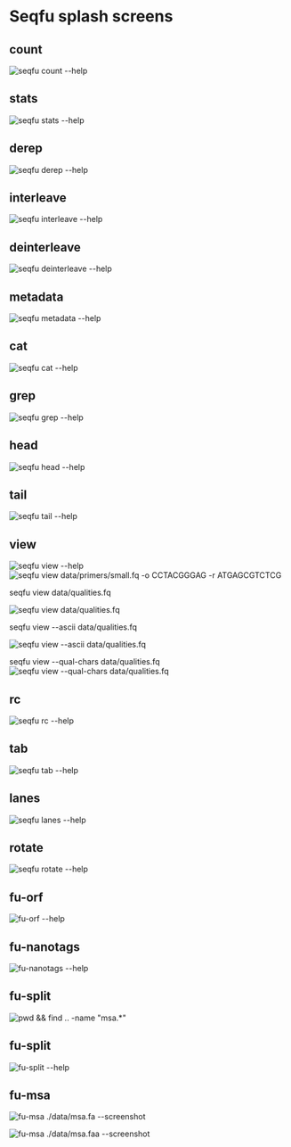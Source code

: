 # Seqfu splash screens

## count

![`seqfu count --help`](docs/img/screenshot-count.svg "SeqFu count")

## stats

![`seqfu stats --help`](docs/img/screenshot-stats.svg "SeqFu stats")

## derep

![`seqfu derep --help`](docs/img/screenshot-derep.svg "SeqFu derep")

## interleave

![`seqfu interleave --help`](docs/img/screenshot-interleave.svg "SeqFu interleave")

## deinterleave

![`seqfu deinterleave --help`](docs/img/screenshot-deinterleave.svg "SeqFu deinterleave")

## metadata

![`seqfu metadata --help`](docs/img/screenshot-metadata.svg "SeqFu metadata")

## cat

![`seqfu cat --help`](docs/img/screenshot-cat.svg "SeqFu cat")

## grep

![`seqfu grep --help`](docs/img/screenshot-grep.svg "SeqFu grep")

## head

![`seqfu head --help`](docs/img/screenshot-head.svg "SeqFu head")

## tail

![`seqfu tail --help`](docs/img/screenshot-tail.svg "SeqFu tail")

## view

![`seqfu view --help`](docs/img/screenshot-view.svg "SeqFu view")
![`seqfu view data/primers/small.fq -o CCTACGGGAG -r ATGAGCGTCTCG`](docs/img/screenshot-view-example.svg "SeqFu view example")

seqfu view data/qualities.fq

![`seqfu view data/qualities.fq`](docs/img/screenshot-view-qual.svg "SeqFu view qualities")

seqfu view --ascii data/qualities.fq

![`seqfu view --ascii data/qualities.fq`](docs/img/screenshot-view-qual-ascii.svg "SeqFu view qualities")

seqfu view --qual-chars data/qualities.fq
![`seqfu view --qual-chars data/qualities.fq`](docs/img/screenshot-view-raw.svg "SeqFu view encoded quality")

## rc

![`seqfu rc --help`](docs/img/screenshot-rc.svg "SeqFu rc")

## tab

![`seqfu tab --help`](docs/img/screenshot-tab.svg "SeqFu tab")

## lanes

![`seqfu lanes --help`](docs/img/screenshot-lanes.svg "SeqFu lanes")

## rotate

![`seqfu rotate --help`](docs/img/screenshot-rotate.svg "SeqFu rotate")

## fu-orf

![`fu-orf --help`](docs/img/screenshot-fu-orf.svg "SeqFu fu-orf")

## fu-nanotags

![`fu-nanotags --help`](docs/img/screenshot-fu-nanotags.svg "SeqFu fu-nanotags")


## fu-split

![`pwd && find .. -name "msa.*"`](docs/img/screenshot-ls.svg "Find MSA")

## fu-split

![`fu-split --help`](docs/img/screenshot-fu-split.svg "SeqFu split")

## fu-msa

![`fu-msa ./data/msa.fa --screenshot`](docs/img/screenshot-fu-msa-1.svg "SeqFu MSA viewer")

![`fu-msa ./data/msa.faa --screenshot`](docs/img/screenshot-fu-msa-2.svg "SeqFu MSA viewer")
